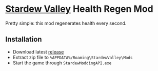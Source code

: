 # [Stardew Valley](http://stardewvalley.net/) Health Regen Mod

Pretty simple: this mod regenerates health every second.

## Installation
- Download latest [release](https://github.com/mariotacke/stardew-health-regen/releases)
- Extract zip file to `%APPDATA%/Roaming\StardewValley\Mods`
- Start the game through `StardewModdingAPI.exe`
